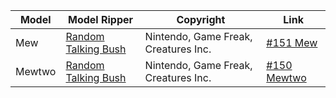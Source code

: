 Model | Model Ripper | Copyright | Link
--- | --- | --- | ---
Mew | [Random Talking Bush](https://www.models-resource.com/submitter/Random+Talking+Bush/) | Nintendo, Game Freak, Creatures Inc. | [#151 Mew](https://www.models-resource.com/3ds/pokemonxy/model/8334/)
Mewtwo | [Random Talking Bush](https://www.models-resource.com/submitter/Random+Talking+Bush/) | Nintendo, Game Freak, Creatures Inc. | [#150 Mewtwo](https://www.models-resource.com/3ds/pokemonxy/model/8822/)
